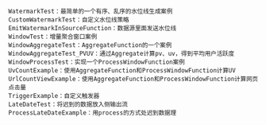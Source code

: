     WatermarkTest：最简单的一个有序、乱序的水位线生成案例
    CustomWatermarkTest：自定义水位线策略
    EmitWatermarkInSourceFunction：数据源里面发送水位线
    WindowTest：增量聚合窗口案例
    WindowAggregateTest：AggregateFunction的一个案例
    WindowAggregateTest_PVUV：通过Aggregate计算pv、uv，得到平均用户活跃度
    WindowProcessTest：实现一个ProcessWindowFunction案例
    UvCountExample：使用AggregateFunction和ProcessWindowFunction计算UV
    UrlCountViewExample：使用AggregateFunction和ProcessWindowFunction计算网页点击量
    TriggerExample：自定义触发器
    LateDateTest：将迟到的数据放入侧输出流
    ProcessLateDateExample：用process的方式处迟到数据理